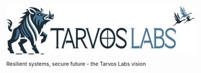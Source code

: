 <picture>
  <source media="(prefers-color-scheme: dark)" srcset="https://raw.githubusercontent.com/TarvosLabs/.github/refs/heads/main/artwork/output/banner_dark_1500.png">
  <source media="(prefers-color-scheme: light)" srcset="https://raw.githubusercontent.com/TarvosLabs/.github/refs/heads/main/artwork/output/banner_light_1500.png">
  <img alt="tarvos logo" src="https://raw.githubusercontent.com/TarvosLabs/.github/refs/heads/main/artwork/output/banner_light_1500.png">
</picture>

Resilient systems, secure future - the Tarvos Labs vision
